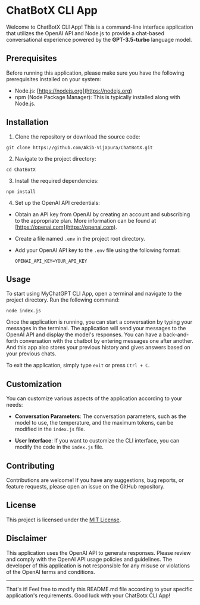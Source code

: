 # ChatBotX CLI App

Welcome to ChatBotX CLI App! This is a command-line interface application that utilizes the OpenAI API and Node.js to provide a chat-based conversational experience powered by the **GPT-3.5-turbo** language model.

## Prerequisites

Before running this application, please make sure you have the following prerequisites installed on your system:

- Node.js: [https://nodejs.org](https://nodejs.org)
- npm (Node Package Manager): This is typically installed along with Node.js.

## Installation

1. Clone the repository or download the source code:
 ```
 git clone https://github.com/Akib-Vijapura/ChatBotX.git
 ```

2. Navigate to the project directory:
```
cd ChatBotX
```


3. Install the required dependencies:
``` 
npm install
``` 


4. Set up the OpenAI API credentials:

- Obtain an API key from OpenAI by creating an account and subscribing to the appropriate plan. More information can be found at [https://openai.com](https://openai.com).
- Create a file named `.env` in the project root directory.
- Add your OpenAI API key to the `.env` file using the following format:

  ```
  OPENAI_API_KEY=YOUR_API_KEY
  ```

## Usage

To start using MyChatGPT CLI App, open a terminal and navigate to the project directory. Run the following command:
```
node index.js
```

Once the application is running, you can start a conversation by typing your messages in the terminal. The application will send your messages to the OpenAI API and display the model's responses. You can have a back-and-forth conversation with the chatbot by entering messages one after another. And this app also stores your previous history and gives answers based on your previous chats.

To exit the application, simply type `exit` or press `Ctrl + C`.

## Customization

You can customize various aspects of the application according to your needs:

- **Conversation Parameters**: The conversation parameters, such as the model to use, the temperature, and the maximum tokens, can be modified in the `index.js` file.

- **User Interface**: If you want to customize the CLI interface, you can modify the code in the `index.js` file.

## Contributing

Contributions are welcome! If you have any suggestions, bug reports, or feature requests, please open an issue on the GitHub repository.

## License

This project is licensed under the [MIT License](LICENSE).

## Disclaimer

This application uses the OpenAI API to generate responses. Please review and comply with the OpenAI API usage policies and guidelines. The developer of this application is not responsible for any misuse or violations of the OpenAI terms and conditions.

---

That's it! Feel free to modify this README.md file according to your specific application's requirements. Good luck with your ChatBotx CLI App!


